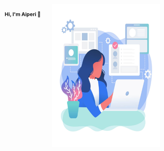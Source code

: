 

<!--
**aiperieldar/aiperieldar** is a ✨ _special_ ✨ repository because its `README.md` (this file) appears on your GitHub profile.

Here are some ideas to get you started:

- 🔭 I’m currently working on ...
- 🌱 I’m currently learning ...
- 👯 I’m looking to collaborate on ...
- 🤔 I’m looking for help with ...
- 💬 Ask me about ...
- 📫 How to reach me: ...
- 😄 Pronouns: ...
- ⚡ Fun fact: ...
-->

<img align="right" src="https://github.com/aiperieldar/aiperieldar/blob/master/female-developer-vector.jpg" alt="popo" width=350px height=465px/>

### Hi, I'm Aiperi 👋
<!--
I’m a Software Engineer, . I'm the creator of [We Read Too](wereadtoo.com), a book resource app that features books for kids and teens with main characters of colors written by Black, Latinx, Asian and Indigenous authors. I currently work as a Senior Software Engineer at Calm.

- 📱  I’m currently working on Wino App and Female Blog.
- 🤓 I’m currently learning React + Redux.
- 💬  Ask me about Javascript, Node.
- 📫  How to reach me: kaya@hey.com or Twitter [@kthomas901](twitter.com/kthomas901)
- 😄  Pronouns: she/her
- 🚴🏽‍♀️  Fun fact: I enjoy reading books in 4 different languages and working on Inner Engineering.  -->
